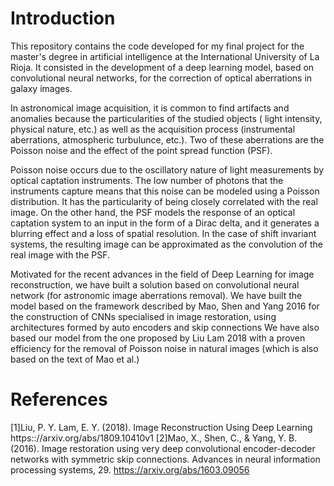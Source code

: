 
# Introduction

This repository contains the code developed for my final project for the master's degree in artificial intelligence at the International University of La Rioja. It consisted in the development of a deep learning model, based on convolutional neural networks, for the correction of optical aberrations in galaxy images.

In astronomical image acquisition, it is common to find artifacts and anomalies because the particularities of the studied objects ( light intensity, physical nature, etc.) as well as the acquisition process (instrumental aberrations, atmospheric turbulunce, etc.). Two of these aberrations are the Poisson noise and the effect of the  point spread function (PSF).

Poisson noise occurs due to the oscillatory nature of light measurements by optical captation instruments. The low number of photons that the instruments capture means that this noise can be modeled using a Poisson distribution. It has the particularity of being closely correlated with the real image. On the other hand, the PSF models the response of an optical captation system to an input in the form of a Dirac delta, and it generates a blurring effect and a loss of spatial resolution. In the case of shift invariant systems, the resulting image can be approximated as the convolution of the real image with the PSF. 

Motivated for the recent advances in the field of Deep Learning for image reconstruction, we have built a solution based on convolutional neural network (for astronomic image aberrations removal). We have built the model based on the framework described by Mao, Shen and Yang 2016 for the construction of CNNs specialised in image restoration, using architectures formed by auto encoders and skip connections We have also based our model from the one proposed by Liu Lam 2018 with a proven efficiency for the removal of Poisson noise in natural images (which is also based on the text of Mao et al.)

# References

[1]Liu, P. Y. Lam, E. Y. (2018). Image Reconstruction Using Deep Learning https:://arxiv.org/abs/1809.10410v1
[2]Mao, X., Shen, C., & Yang, Y. B. (2016). Image restoration using very deep convolutional encoder-decoder networks with symmetric skip connections. Advances in neural information processing systems, 29. https://arxiv.org/abs/1603.09056
